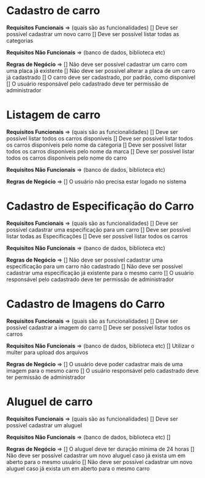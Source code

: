 # Cadastro de carro

**Requisitos Funcionais** => (quais são as funcionalidades)
[] Deve ser possível cadastrar um novo carro
[] Deve ser possível listar todas as categorias

**Requisitos Não Funcionais** => (banco de dados, biblioteca etc)

**Regras de Negócio** =>
[] Não deve ser possível cadastrar um carro com uma placa já existente
[] Não deve ser possível alterar a placa de um carro já cadastrado
[] O carro deve ser cadastrado, por padrão, como disponível
[] O usuário responsável pelo cadastrado deve ter permissão de administrador


# Listagem de carro

**Requisitos Funcionais** => (quais são as funcionalidades)
[] Deve ser possível listar todos os carros disponíveis
[] Deve ser possível listar todos os carros disponíveis pelo nome da categoria
[] Deve ser possível listar todos os carros disponíveis pelo nome da marca
[] Deve ser possível listar todos os carros disponíveis pelo nome do carro

**Requisitos Não Funcionais** => (banco de dados, biblioteca etc)

**Regras de Negócio** =>
[] O usuário não precisa estar logado no sistema 


# Cadastro de Especificação do Carro

**Requisitos Funcionais** => (quais são as funcionalidades)
[] Deve ser possível cadastrar uma especificação para um carro
[] Deve ser possível listar todas as Especificações
[] Deve ser possível listar todos os carros

**Requisitos Não Funcionais** => (banco de dados, biblioteca etc)

**Regras de Negócio** =>
[] Não deve ser possível cadastrar uma especificação para um carro não cadastrado
[] Não deve ser possível cadastrar uma especificação já existente para o mesmo carro
[] O usuário responsável pelo cadastrado deve ter permissão de administrador


# Cadastro de Imagens do Carro

**Requisitos Funcionais** => (quais são as funcionalidades)
[] Deve ser possível cadastrar a imagem do carro
[] Deve ser possível listar todos os carros

**Requisitos Não Funcionais** => (banco de dados, biblioteca etc)
[] Utilizar o multer para upload dos arquivos

**Regras de Negócio** =>
[] O usuário deve poder cadastrar mais de uma imagem para o mesmo carro
[] O usuário responsável pelo cadastrado deve ter permissão de administrador


# Aluguel de carro

**Requisitos Funcionais** => (quais são as funcionalidades)
[] Deve ser possível cadastrar um aluguel

**Requisitos Não Funcionais** => (banco de dados, biblioteca etc)
[] 

**Regras de Negócio** =>
[] O aluguel deve ter duração mínima de 24 horas
[] Não deve ser possível cadastrar um novo aluguel caso já exista um em aberto para o mesmo usuário
[] Não deve ser possível cadastrar um novo aluguel caso já exista um em aberto para o mesmo carro
